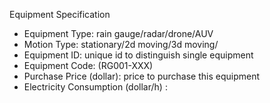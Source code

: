 

Equipment Specification
- Equipment Type:  rain gauge/radar/drone/AUV
- Motion Type: stationary/2d moving/3d moving/
- Equipment ID: unique id to distinguish single equipment
- Equipment Code: (RG001-XXX)
- Purchase Price (dollar): price to purchase this equipment
- Electricity Consumption (dollar/h) : 


 